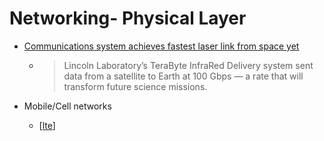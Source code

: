 Networking- Physical Layer
=========================

* [Communications system achieves fastest laser link from space yet](https://news.mit.edu/2022/communications-system-achieves-fastest-laser-link-space-yet-1130)
    * >  Lincoln Laboratory’s TeraByte InfraRed Delivery system sent data from a satellite to Earth at 100 Gbps — a rate that will transform future science missions.

* Mobile/Cell networks
    * [[lte]]

[//begin]: # "Autogenerated link references for markdown compatibility"
[lte]: lte.md "LTE"
[//end]: # "Autogenerated link references"